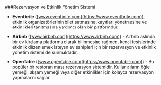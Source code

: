 ###Rezervasyon ve Etkinlik Yönetim Sistemi
- **Eventbrite** ([www.eventbrite.com](https://www.eventbrite.com)), etkinlik organizatörlerinin bilet satmasına, kayıtları yönetmesine ve etkinlikleri tanıtmasına yardımcı olan bir platformdur.

- **Airbnb** ([www.airbnb.com](https://www.airbnb.com)) - Airbnb aslında bir ev kiralama platformu olarak bilinmesine rağmen, kendi tesislerinde etkinlik düzenlemek isteyen ev sahipleri için bir rezervasyon ve etkinlik yönetim sistemi de sunmaktadır.

- **OpenTable** ([www.opentable.com](https://www.opentable.com)) - Bu popüler bir restoran masa rezervasyon sistemidir. Kullanıcıların öğle yemeği, akşam yemeği veya diğer etkinlikler için kolayca rezervasyon yapmalarını sağlar.
